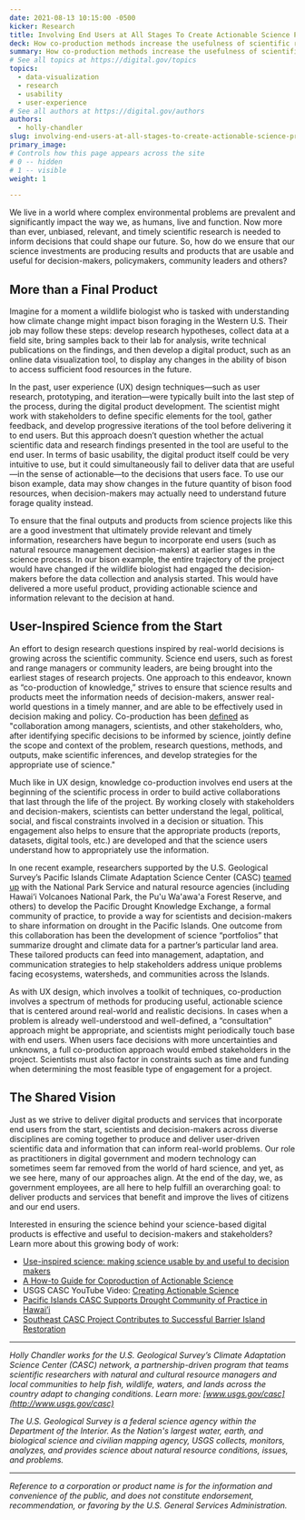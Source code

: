 ```yaml
---
date: 2021-08-13 10:15:00 -0500
kicker: Research
title: Involving End Users at All Stages To Create Actionable Science Products for Complex, Real-World Issues
deck: How co-production methods increase the usefulness of scientific results, products, and tools
summary: How co-production methods increase the usefulness of scientific results, products, and tools
# See all topics at https://digital.gov/topics
topics:
  - data-visualization
  - research
  - usability
  - user-experience
# See all authors at https://digital.gov/authors
authors:
  - holly-chandler
slug: involving-end-users-at-all-stages-to-create-actionable-science-products-for-complex-real-world-issues
primary_image: 
# Controls how this page appears across the site
# 0 -- hidden
# 1 -- visible
weight: 1

---
```


We live in a world where complex environmental problems are prevalent and significantly impact the way we, as humans, live and function. Now more than ever, unbiased, relevant, and timely scientific research is needed to inform decisions that could shape our future. So, how do we ensure that our science investments are producing results and products that are usable and useful for decision-makers, policymakers, community leaders and others?

## More than a Final Product

Imagine for a moment a wildlife biologist who is tasked with understanding how climate change might impact bison foraging in the Western U.S. Their job may follow these steps: develop research hypotheses, collect data at a field site, bring samples back to their lab for analysis, write technical publications on the findings, and then develop a digital product, such as an online data visualization tool, to display any changes in the ability of bison to access sufficient food resources in the future.

In the past, user experience (UX) design techniques—such as user research, prototyping, and iteration—were typically built into the last step of the process, during the digital product development. The scientist might work with stakeholders to define specific elements for the tool, gather feedback, and develop progressive iterations of the tool before delivering it to end users. But this approach doesn’t question whether the actual scientific data and research findings presented in the tool are useful to the end user. In terms of basic usability, the digital product itself could be very intuitive to use, but it could simultaneously fail to deliver data that are useful—in the sense of actionable—to the decisions that users face. To use our bison example, data may show changes in the future quantity of bison food resources, when decision-makers may actually need to understand future forage quality instead.

To ensure that the final outputs and products from science projects like this are a good investment that ultimately provide relevant and timely information, researchers have begun to incorporate end users (such as natural resource management decision-makers) at earlier stages in the science process. In our bison example, the entire trajectory of the project would have changed if the wildlife biologist had engaged the decision-makers before the data collection and analysis started. This would have delivered a more useful product, providing actionable science and information relevant to the decision at hand.

## User-Inspired Science from the Start

An effort to design research questions inspired by real-world decisions is growing across the scientific community. Science end users, such as forest and range managers or community leaders, are being brought into the earliest stages of research projects. One approach to this endeavor, known as “co-production of knowledge,” strives to ensure that science results and products meet the information needs of decision-makers, answer real-world questions in a timely manner, and are able to be effectively used in decision making and policy. Co-production has been [defined](https://conbio.onlinelibrary.wiley.com/doi/full/10.1111/conl.12300) as "collaboration among managers, scientists, and other stakeholders, who, after identifying specific decisions to be informed by science, jointly define the scope and context of the problem, research questions, methods, and outputs, make scientific inferences, and develop strategies for the appropriate use of science."

Much like in UX design, knowledge co-production involves end users at the beginning of the scientific process in order to build active collaborations that last through the life of the project. By working closely with stakeholders and decision-makers, scientists can better understand the legal, political, social, and fiscal constraints involved in a decision or situation. This engagement also helps to ensure that the appropriate products (reports, datasets, digital tools, etc.) are developed and that the science users understand how to appropriately use the information.

In one recent example, researchers supported by the U.S. Geological Survey’s Pacific Islands Climate Adaptation Science Center (CASC) [teamed up](https://www.usgs.gov/center-news/pacific-islands-casc-supports-drought-community-practice-hawai-i) with the National Park Service and natural resource agencies (including Hawai‘i Volcanoes National Park, the Pu'u Wa'awa'a Forest Reserve, and others) to develop the Pacific Drought Knowledge Exchange, a formal community of practice, to provide a way for scientists and decision-makers to share information on drought in the Pacific Islands. One outcome from this collaboration has been the development of science “portfolios” that summarize drought and climate data for a partner’s particular land area. These tailored products can feed into management, adaptation, and communication strategies to help stakeholders address unique problems facing ecosystems, watersheds, and communities across the Islands.

As with UX design, which involves a toolkit of techniques, co-production involves a spectrum of methods for producing useful, actionable science that is centered around real-world and realistic decisions. In cases when a problem is already well-understood and well-defined, a “consultation” approach might be appropriate, and scientists might periodically touch base with end users. When users face decisions with more uncertainties and unknowns, a full co-production approach would embed stakeholders in the project. Scientists must also factor in constraints such as time and funding when determining the most feasible type of engagement for a project.

## The Shared Vision

Just as we strive to deliver digital products and services that incorporate end users from the start, scientists and decision-makers across diverse disciplines are coming together to produce and deliver user-driven scientific data and information that can inform real-world problems. Our role as practitioners in digital government and modern technology can sometimes seem far removed from the world of hard science, and yet, as we see here, many of our approaches align. At the end of the day, we, as government employees, are all here to help fulfill an overarching goal: to deliver products and services that benefit and improve the lives of citizens and our end users.

Interested in ensuring the science behind your science-based digital products is effective and useful to decision-makers and stakeholders? Learn more about this growing body of work:

* [Use-inspired science: making science usable by and useful to decision makers](https://esajournals.onlinelibrary.wiley.com/doi/10.1002/fee.1735)
* [A How-to Guide for Coproduction of Actionable Science](https://conbio.onlinelibrary.wiley.com/doi/full/10.1111/conl.12300)
* USGS CASC YouTube Video: [Creating Actionable Science](https://youtu.be/5_OW0kAJIzk)
* [Pacific Islands CASC Supports Drought Community of Practice in Hawai’i](https://www.usgs.gov/center-news/pacific-islands-casc-supports-drought-community-practice-hawai-i)
* [Southeast CASC Project Contributes to Successful Barrier Island Restoration](https://www.usgs.gov/center-news/project-spotlight-southeast-casc-project-contributes-successful-barrier-island)

***

*Holly Chandler works for the U.S. Geological Survey’s Climate Adaptation Science Center (CASC) network, a partnership-driven program that teams scientific researchers with natural and cultural resource managers and local communities to help fish, wildlife, waters, and lands across the country adapt to changing conditions. Learn more: [www.usgs.gov/casc](http://www.usgs.gov/casc)*

*The U.S. Geological Survey is a federal science agency within the Department of the Interior. As the Nation's largest water, earth, and biological science and civilian mapping agency, USGS collects, monitors, analyzes, and provides science about natural resource conditions, issues, and problems.*

***

*Reference to a corporation or product name is for the information and convenience of the public, and does not constitute endorsement, recommendation, or favoring by the U.S. General Services Administration.*
